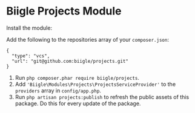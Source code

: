 # Biigle Projects Module

Install the module:

Add the following to the repositories array of your `composer.json`:
```
{
  "type": "vcs",
  "url": "git@github.com:biigle/projects.git"
}
```

1. Run `php composer.phar require biigle/projects`.
2. Add `'Biigle\Modules\Projects\ProjectsServiceProvider'` to the `providers` array in `config/app.php`.
3. Run `php artisan projects:publish` to refresh the public assets of this package. Do this for every update of the package.

